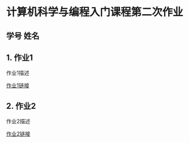 # 计算机科学与编程入门课程第二次作业
## 学号 姓名
## 1. 作业1
   作业1描述
   
   [作业1链接](https://momochengbao.github.io/2020population.html)
## 2. 作业2
   作业2描述
   
   [作业2链接](https://momochengbao.github.io/2020population.html)

   

